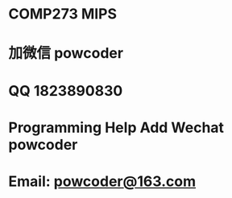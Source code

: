 # COMP273 MIPS
# 加微信 powcoder

# QQ 1823890830

# Programming Help Add Wechat powcoder

# Email: powcoder@163.com

